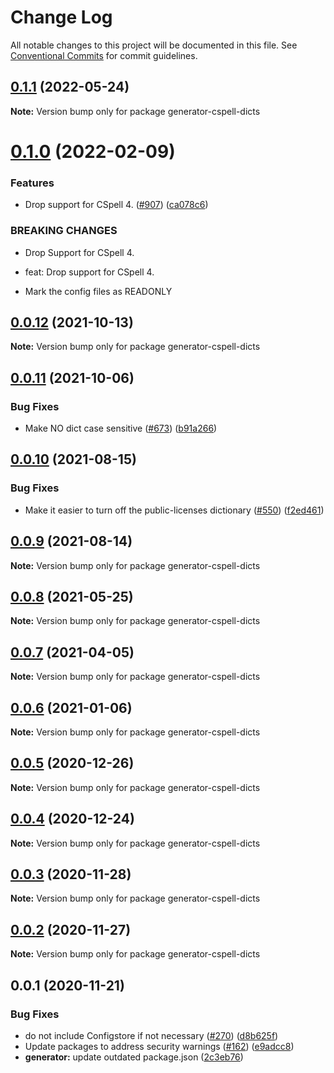 # Change Log

All notable changes to this project will be documented in this file.
See [Conventional Commits](https://conventionalcommits.org) for commit guidelines.

## [0.1.1](https://github.com/streetsidesoftware/cspell-dicts/compare/generator-cspell-dicts@0.1.0...generator-cspell-dicts@0.1.1) (2022-05-24)

**Note:** Version bump only for package generator-cspell-dicts





# [0.1.0](https://github.com/streetsidesoftware/cspell-dicts/compare/generator-cspell-dicts@0.0.12...generator-cspell-dicts@0.1.0) (2022-02-09)


### Features

* Drop support for CSpell 4. ([#907](https://github.com/streetsidesoftware/cspell-dicts/issues/907)) ([ca078c6](https://github.com/streetsidesoftware/cspell-dicts/commit/ca078c6a2e188cc3cf6276db1ba7e007f0f06f27))


### BREAKING CHANGES

* Drop Support for CSpell 4.

* feat: Drop support for CSpell 4.
* Mark the config files as READONLY





## [0.0.12](https://github.com/streetsidesoftware/cspell-dicts/compare/generator-cspell-dicts@0.0.11...generator-cspell-dicts@0.0.12) (2021-10-13)

**Note:** Version bump only for package generator-cspell-dicts





## [0.0.11](https://github.com/streetsidesoftware/cspell-dicts/compare/generator-cspell-dicts@0.0.10...generator-cspell-dicts@0.0.11) (2021-10-06)


### Bug Fixes

* Make NO dict case sensitive ([#673](https://github.com/streetsidesoftware/cspell-dicts/issues/673)) ([b91a266](https://github.com/streetsidesoftware/cspell-dicts/commit/b91a266a7536e02389259cfb6febe87f760a20a8))





## [0.0.10](https://github.com/streetsidesoftware/cspell-dicts/compare/generator-cspell-dicts@0.0.9...generator-cspell-dicts@0.0.10) (2021-08-15)


### Bug Fixes

* Make it easier to turn off the public-licenses dictionary ([#550](https://github.com/streetsidesoftware/cspell-dicts/issues/550)) ([f2ed461](https://github.com/streetsidesoftware/cspell-dicts/commit/f2ed461e61c07285ba4b15127890a0809abffc2b))





## [0.0.9](https://github.com/streetsidesoftware/cspell-dicts/compare/generator-cspell-dicts@0.0.8...generator-cspell-dicts@0.0.9) (2021-08-14)

**Note:** Version bump only for package generator-cspell-dicts





## [0.0.8](https://github.com/streetsidesoftware/cspell-dicts/compare/generator-cspell-dicts@0.0.7...generator-cspell-dicts@0.0.8) (2021-05-25)

**Note:** Version bump only for package generator-cspell-dicts





## [0.0.7](https://github.com/streetsidesoftware/cspell-dicts/compare/generator-cspell-dicts@0.0.6...generator-cspell-dicts@0.0.7) (2021-04-05)

**Note:** Version bump only for package generator-cspell-dicts





## [0.0.6](https://github.com/streetsidesoftware/cspell-dicts/compare/generator-cspell-dicts@0.0.5...generator-cspell-dicts@0.0.6) (2021-01-06)

**Note:** Version bump only for package generator-cspell-dicts





## [0.0.5](https://github.com/streetsidesoftware/cspell-dicts/compare/generator-cspell-dicts@0.0.4...generator-cspell-dicts@0.0.5) (2020-12-26)

**Note:** Version bump only for package generator-cspell-dicts





## [0.0.4](https://github.com/streetsidesoftware/cspell-dicts/compare/generator-cspell-dicts@0.0.3...generator-cspell-dicts@0.0.4) (2020-12-24)

**Note:** Version bump only for package generator-cspell-dicts





## [0.0.3](https://github.com/streetsidesoftware/cspell-dicts/compare/generator-cspell-dicts@0.0.2...generator-cspell-dicts@0.0.3) (2020-11-28)

**Note:** Version bump only for package generator-cspell-dicts





## [0.0.2](https://github.com/streetsidesoftware/cspell-dicts/compare/generator-cspell-dicts@0.0.1...generator-cspell-dicts@0.0.2) (2020-11-27)

**Note:** Version bump only for package generator-cspell-dicts





## 0.0.1 (2020-11-21)

### Bug Fixes

- do not include Configstore if not necessary ([#270](https://github.com/streetsidesoftware/cspell-dicts/issues/270)) ([d8b625f](https://github.com/streetsidesoftware/cspell-dicts/commit/d8b625f2f42d5cc6c4a9390216ac1e5037886e44))
- Update packages to address security warnings ([#162](https://github.com/streetsidesoftware/cspell-dicts/issues/162)) ([e9adcc8](https://github.com/streetsidesoftware/cspell-dicts/commit/e9adcc87a61baa1a1b017d063af3c4b64b215f88))
- **generator:** update outdated package.json ([2c3eb76](https://github.com/streetsidesoftware/cspell-dicts/commit/2c3eb7615d8427194c31837189f8ab5837081560))
